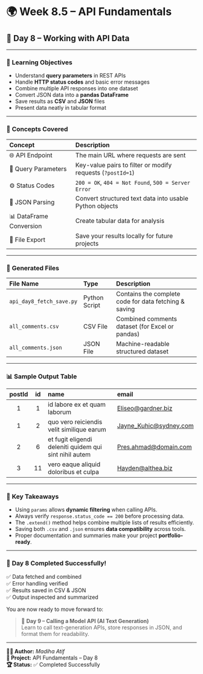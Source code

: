 # 🌍 Week 8.5 – API Fundamentals  
## 📆 Day 8 – Working with API Data  

---

### 🎯 **Learning Objectives**
- Understand **query parameters** in REST APIs  
- Handle **HTTP status codes** and basic error messages  
- Combine multiple API responses into one dataset  
- Convert JSON data into a **pandas DataFrame**  
- Save results as **CSV** and **JSON** files  
- Present data neatly in tabular format  

---

### 🧩 **Concepts Covered**

| Concept | Description |
|:--------|:-------------|
| 🌐 API Endpoint | The main URL where requests are sent |
| 🔢 Query Parameters | Key-value pairs to filter or modify requests (`?postId=1`) |
| ⚙️ Status Codes | `200 = OK`, `404 = Not Found`, `500 = Server Error` |
| 🧱 JSON Parsing | Convert structured text data into usable Python objects |
| 📊 DataFrame Conversion | Create tabular data for analysis |
| 💾 File Export | Save your results locally for future projects |

---

### 📂 **Generated Files**

| File Name | Type | Description |
|:-----------|:------|:-------------|
| `api_day8_fetch_save.py` | Python Script | Contains the complete code for data fetching & saving |
| `all_comments.csv` | CSV File | Combined comments dataset (for Excel or pandas) |
| `all_comments.json` | JSON File | Machine-readable structured dataset |

---

### 📊 **Sample Output Table**

| postId | id | name | email |
|:--:|:--:|:--|:--|
| 1 | 1 | id labore ex et quam laborum | Eliseo@gardner.biz |
| 1 | 2 | quo vero reiciendis velit similique earum | Jayne_Kuhic@sydney.com |
| 2 | 6 | et fugit eligendi deleniti quidem qui sint nihil autem | Pres.ahmad@domain.com |
| 3 | 11 | vero eaque aliquid doloribus et culpa | Hayden@althea.biz |

---

### 🧠 **Key Takeaways**
- Using `params` allows **dynamic filtering** when calling APIs.  
- Always verify `response.status_code == 200` before processing data.  
- The `.extend()` method helps combine multiple lists of results efficiently.  
- Saving both `.csv` and `.json` ensures **data compatibility** across tools.  
- Proper documentation and summaries make your project **portfolio-ready**.  

---

### 🏁 **Day 8 Completed Successfully!**
✅ Data fetched and combined  
✅ Error handling verified  
✅ Results saved in CSV & JSON  
✅ Output inspected and summarized  

You are now ready to move forward to:

> 🚀 **Day 9 – Calling a Model API (AI Text Generation)**  
> Learn to call text-generation APIs, store responses in JSON, and format them for readability.

---

**👩‍💻 Author:** *Madiha Atif*  
**📘 Project:** API Fundamentals – Day 8  
**🏆 Status:** ✅ Completed Successfully  
